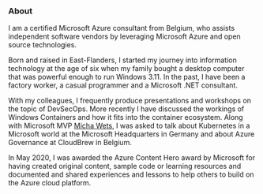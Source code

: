 ### About

I am a certified Microsoft Azure consultant from Belgium, who assists independent software vendors by leveraging Microsoft Azure and open source technologies.

Born and raised in East-Flanders, I started my journey into information technology at the age of six when my family bought a desktop computer that was powerful enough to run Windows 3.11. In the past, I have been a factory worker, a casual programmer and a Microsoft .NET consultant.

With my colleagues, I frequently produce presentations and workshops on the topic of DevSecOps. More recently I have discussed the workings of Windows Containers and how it fits into the container ecosystem. Along with Microsoft MVP [Micha Wets](https://github.com/michawets/), I was asked to talk about Kubernetes in a Microsoft world at the Microsoft Headquarters in Germany and about Azure Governance at CloudBrew in Belgium.

In May 2020, I was awarded the Azure Content Hero award by Microsoft for having created original content, sample code or learning resources and documented and shared experiences and lessons to help others to build on the Azure cloud platform. 
